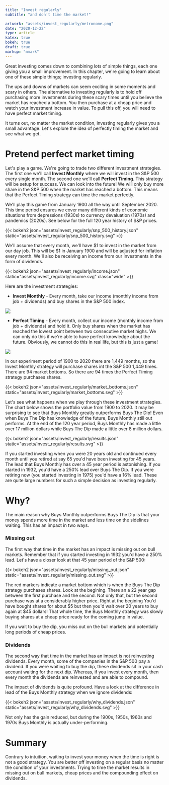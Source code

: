 ```yaml
---
title: "Invest regularly"
subtitle: "and don't time the market!"

artwork: "assets/invest_regularly/metronome.png"
date: "2020-12-22"
type: article
katex: true
bokeh: true
draft: true
markup: "mmark"
---
```


Great investing comes down to combining lots of simple things, each one giving you a small improvement. In this chapter, we're going to learn about one of these simple things; investing regularly.

The ups and downs of markets can seem exciting in some moments and scary in others. The alternative to investing regularly is to hold off purchasing more investments during these scary times until you believe the market has reached a bottom. You then purchase at a cheap price and watch your investment increase in value. To pull this off, you will need to have perfect market timing.

It turns out, no matter the market condition, investing regularly gives you a small advantage. Let's explore the idea of perfectly timing the market and see what we get.

# Pretend perfect market timing

Let's play a game. We're going to trade two different investment strategies. The first one we'll call **Invest Monthly** where we will invest in the S&P 500 every single month. The second one we'll call **Perfect Timing**. This strategy will be setup for success. We can look into the future! We will only buy more share in the S&P 500 when the market has reached a bottom. This means that the Perfect Timing strategy can time the market perfectly.

We'll play this game from January 1900 all the way until September 2020. This time period ensures we cover many different kinds of economic situations from depressions (1930s) to currency devaluation (1970s) and pandemics (2020s). See below for the full 120 year history of S&P prices.

{{< bokeh2 json="assets/invest_regularly/snp_500_history.json" static="assets/invest_regularly/snp_500_history.svg" >}}

We'll assume that every month, we'll have $1 to invest in the market from our day job. This will be $1 in January 1900 and will be adjusted for inflation every month. We'll also be receiving an income from our investments in the form of dividends.

{{< bokeh2 json="assets/invest_regularly/income.json" static="assets/invest_regularly/income.svg" class="wide" >}}

Here are the investment strategies:

* **Invest Monthly** - Every month, take our income (monthly income from job + dividends) and buy shares in the S&P 500 index.

<img style="max-width:60%; margin-left: auto; margin-right: auto;" src="/assets/invest_regularly/buys_monthly.png" />

* **Perfect Timing** - Every month, collect our income (monthly income from job + dividends) and hold it. Only buy shares when the market has reached the lowest point between two consecutive market highs. We can only do this if we're able to have perfect knowledge about the future. Obviously, we cannot do this in real life, but this is just a game!

<img style="max-width:60%; margin-left: auto; margin-right: auto;" src="/assets/invest_regularly/buys_the_dip.png" />

In our experiment period of 1900 to 2020 there are 1,449 months, so the Invest Monthly strategy will purchase shares int the S&P 500 1,449 times. There are 94 market bottoms. So there are 94 times the Perfect Timing strategy purchases shares.

{{< bokeh2 json="assets/invest_regularly/market_bottoms.json" static="assets/invest_regularly/market_bottoms.svg" >}}

Let's see what happens when we play through these investment strategies. The chart below shows the portfolio value from 1900 to 2020. It may be surprising to see that Buys Monthly greatly outperforms Buys The Dip! Even when Buys The Dip has knowledge of the future, Buys Monthly still out performs. At the end of the 120 year period, Buys Monthly has made a little over 17 million dollars while Buys The Dip made a little over 8 million dollars.

{{< bokeh2 json="assets/invest_regularly/results.json" static="assets/invest_regularly/results.svg" >}}

If you started investing when you were 20 years old and continued every month until you retired at say 65 you'd have been investing for 45 years. The lead that Buys Monthly has over a 45 year period is astonishing. If you started in 1932, you'd have a 250% lead over Buys The Dip. If you were retiring now (you started investing in 1975) you'd have a 16% lead. These are quite large numbers for such a simple decision as investing regularly.

<!-- {{< bokeh2 json="assets/invest_regularly/plain_gain.json" static="assets/invest_regularly/plain_gain.svg" >}} -->

# Why?

The main reason why Buys Monthly outperforms Buys The Dip is that your money spends more time in the market and less time on the sidelines waiting. This has an impact in two ways.

### Missing out

The first way that time in the market has an impact is missing out on bull markets. Remember that if you started investing in 1932 you'd have a 250% lead. Let's have a closer look at that 45 year period of the S&P 500:

{{< bokeh2 json="assets/invest_regularly/missing_out.json" static="assets/invest_regularly/missing_out.svg" >}}

The red markers indicate a market bottom which is when the Buys The Dip strategy purchases shares. Look at the begining. There an a 22 year gap between the first purchase and the second. Not only that, but the second purchase was at a considerably higher price. Right at the begining You'd have bought shares for about $5 but then you'd wait over 20 years to buy again at $45 dollars! That whole time, the Buys Monthly strategy was slowly buying shares at a cheap price ready for the coming jump in value.

If you wait to buy the dip, you miss out on the bull markets and potentially long periods of cheap prices.

### Dividends

The second way that time in the market has an impact is not reinvesting dividends. Every month, some of the companies in the S&P 500 pay a dividend. If you were waiting to buy the dip, these dividends sit in your cash account waiting for the next dip. Whereas, if you invest every month, then every month the dividends are reinvested and are able to compound.

The impact of dividends is quite profound. Have a look at the difference in lead of the Buys Monthly strategy when we ignore dividends:

{{< bokeh2 json="assets/invest_regularly/why_dividends.json" static="assets/invest_regularly/why_dividends.svg" >}}

Not only has the gain reduced, but during the 1900s, 1950s, 1960s and 1970s Buys Monthly is actually under-performing.

# Summary

Contrary to intuition, waiting to invest your money when the time is right is not a good strategy. You are better off investing on a regular basis no matter the condition of your investments. Trying to time the market results in missing out on bull markets, cheap prices and the compounding effect on dividends.